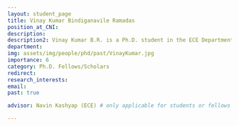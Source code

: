 ```yaml
---
layout: student_page
title: Vinay Kumar Bindiganavile Ramadas
position_at_CNI: 
description: 
description2: Vinay Kumar B.R. is a Ph.D. student in the ECE Department at the Indian Institute of Science. He is a recipient of the CISCO-IISc PhD research fellowship from 2015-2020. He obtained his B.E.(Hons.) in Electrical Engineering and M.Sc.(Hons.) in Mathematics from BITS-Pilani in 2014. His research interests include distributed computation and communication on networks, percolation and random graphs. His current research includes energy efficient broadcast mechanisms on ad hoc networks. Previously, he has worked on indoor localization algorithms and smart grids during his tenure as a Project Associate in the Department of Electronic Systems Engineering, IISc.
department:
img: assets/img/people/phd/past/VinayKumar.jpg
importance: 6
category: Ph.D. Fellows/Scholars
redirect: 
research_interests: 
email: 
past: true

advisor: Navin Kashyap (ECE) # only applicable for students or fellows

---
```

